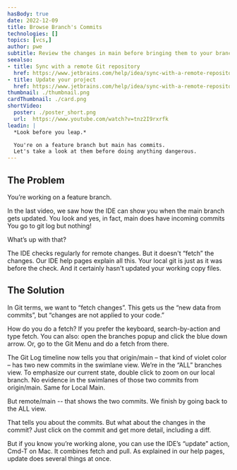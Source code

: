 ```yaml
---
hasBody: true
date: 2022-12-09
title: Browse Branch's Commits
technologies: []
topics: [vcs,]
author: pwe
subtitle: Review the changes in main before bringing them to your branch.
seealso:
- title: Sync with a remote Git repository
  href: https://www.jetbrains.com/help/idea/sync-with-a-remote-repository.html
- title: Update your project
  href: https://www.jetbrains.com/help/idea/sync-with-a-remote-repository.html#update
thumbnail: ./thumbnail.png
cardThumbnail: ./card.png
shortVideo:
  poster: ./poster_short.png
  url:  https://www.youtube.com/watch?v=tnz2I9rxrfk
leadin: |
  *Look before you leap.*

  You're on a feature branch but main has commits.
  Let's take a look at them before doing anything dangerous.
---
```

## The Problem

You’re working on a feature branch.

In the last video, we saw how the IDE can show you when the main branch gets updated.
You look and yes, in fact, main does have incoming commits
You go to git log but nothing!

What’s up with that?

The IDE checks regularly for remote changes. 
But it doesn't “fetch” the changes.
Our IDE help pages explain all this. 
Your local git is just as it was before the check. 
And it certainly hasn't updated your working copy files.

## The Solution

In Git terms, we want to “fetch changes”. 
This gets us the “new data from commits”, but “changes are not applied to your code.”

How do you do a fetch? 
If you prefer the keyboard, search-by-action and type fetch. 
You can also: open the branches popup and click the blue down arrow. 
Or, go to the Git Menu and do a fetch from there.

The Git Log timeline now tells you that origin/main – that kind of violet color – has two new commits in the swimlane view.
We’re in the “ALL” branches view. 
To emphasize our current state, double click to zoom on our local branch. 
No evidence in the swimlanes of those two commits from origin/main. 
Same for Local Main. 

But remote/main -- that shows the two commits. 
We finish by going back to the ALL view.

That tells you about the commits. 
But what about the changes in the commit? 
Just click on the commit and get more detail, including a diff.

But if you know you’re working alone, you can use the IDE’s “update” action, Cmd-T on Mac.
It combines fetch and pull. 
As explained in our help pages, update does several things at once.
